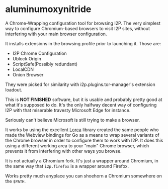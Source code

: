 aluminumoxynitride
==================

A Chrome-Wrapping configuration tool for browsing I2P. The very simplest way to
configure Chromium-based browsers to visit I2P sites, without interfering with
your main browser configuration.

It installs extensions in the browsing profile prior to launching it. Those are:

 - I2P Chrome Configuration
 - Ublock Origin
 - ScriptSafe(Possibly redundant)
 - LocalCDN
 - Onion Browser

They were picked for similarity with i2p.plugins.tor-manager's extension loadout.

This is **NOT FINISHED** software, but it is usable and probably pretty good at
what it's supposed to do. It's the only halfway decent way of configuring I2P with
that miserable travesty Microsoft Edge for instance.

Seriously can't believe Microsoft is still trying to make a browser.

It works by using the excellent [Lorca](https://github.com/zserge/lorca) library
created the same people who made the Webview bindings for Go as a means to wrap
several variants of the Chrome browser in order to configure them to work with
I2P. It does this using a different working area to your "main" Chrome browser,
which prevents it from interfering with other ways you browse.

It is not actually a Chromium fork. It's just a wrapper around Chromium, in the
same way that `i2p.firefox` is a wrapper around Firefox.

Works pretty much anyplace you can shoehorn a Chromium somewhere on the `$PATH`.
